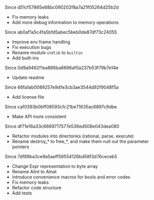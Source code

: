 Since d51cf57865e88bc090202f8a7a21f05264d25b2d
- Fix memory leaks
- Add more debug information to memory operations

Since ab0af1a5c4fa5bfd5abec5beb0de87df73c24055
- Improve env frame handling
- Fix execution bugs
- Rename module `stdlib` to `builtin`
- Add built-ins

Since 0d9a9462f1ea886ba8696af0a237b53f79b7e14e
- Update readme

Since 66fa1ab0089257e9d1e3cb3ae3544d92f9048f5a
- Add license file

Since caf0393b0bff08593cfc21be71635ac6897c9dbe
- Make API more consistent

Since df71e16a33c6669717577e536ed508e043dea080
- Refactor modules into directories (rational, parse, execute)
- Rename destroy_* to free_*, and make them null out the parameter pointers

Since 7df89ba3ce9a5aeff56554126bd58f3d76ceceb5
- Change Expr representation to byte array
- Rename Alint to Alnat
- Introduce convenience macros for bools and error codes
- Fix memory leaks
- Refactor code structure
- Add tests